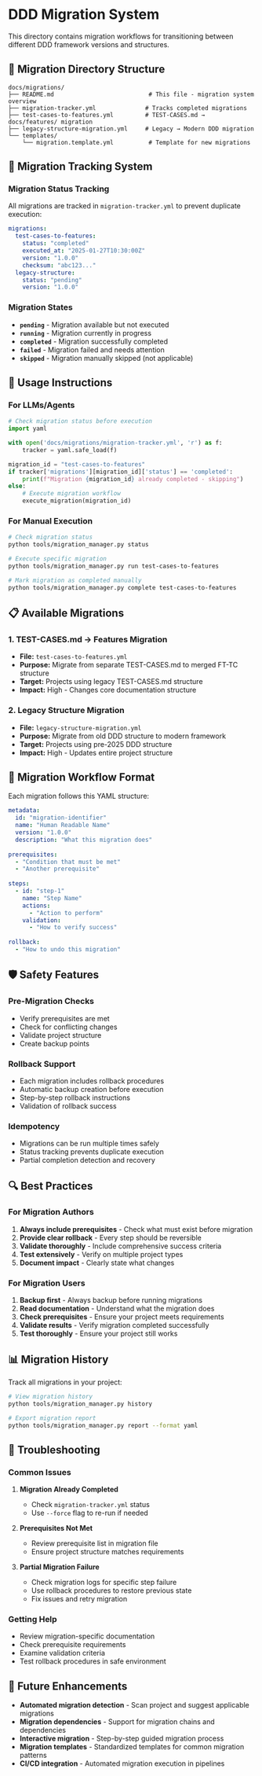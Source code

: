 # DDD Migration System

This directory contains migration workflows for transitioning between different DDD framework versions and structures.

## 📁 Migration Directory Structure

```
docs/migrations/
├── README.md                           # This file - migration system overview
├── migration-tracker.yml              # Tracks completed migrations
├── test-cases-to-features.yml         # TEST-CASES.md → docs/features/ migration
├── legacy-structure-migration.yml     # Legacy → Modern DDD migration
└── templates/
    └── migration.template.yml          # Template for new migrations
```

## 🎯 Migration Tracking System

### **Migration Status Tracking**

All migrations are tracked in `migration-tracker.yml` to prevent duplicate execution:

```yaml
migrations:
  test-cases-to-features:
    status: "completed"
    executed_at: "2025-01-27T10:30:00Z"
    version: "1.0.0"
    checksum: "abc123..."
  legacy-structure:
    status: "pending"
    version: "1.0.0"
```

### **Migration States**

- **`pending`** - Migration available but not executed
- **`running`** - Migration currently in progress
- **`completed`** - Migration successfully completed
- **`failed`** - Migration failed and needs attention
- **`skipped`** - Migration manually skipped (not applicable)

## 🚀 Usage Instructions

### **For LLMs/Agents**

```python
# Check migration status before execution
import yaml

with open('docs/migrations/migration-tracker.yml', 'r') as f:
    tracker = yaml.safe_load(f)

migration_id = "test-cases-to-features"
if tracker['migrations'][migration_id]['status'] == 'completed':
    print(f"Migration {migration_id} already completed - skipping")
else:
    # Execute migration workflow
    execute_migration(migration_id)
```

### **For Manual Execution**

```bash
# Check migration status
python tools/migration_manager.py status

# Execute specific migration
python tools/migration_manager.py run test-cases-to-features

# Mark migration as completed manually
python tools/migration_manager.py complete test-cases-to-features
```

## 📋 Available Migrations

### **1. TEST-CASES.md → Features Migration**
- **File:** `test-cases-to-features.yml`
- **Purpose:** Migrate from separate TEST-CASES.md to merged FT-TC structure
- **Target:** Projects using legacy TEST-CASES.md structure
- **Impact:** High - Changes core documentation structure

### **2. Legacy Structure Migration**
- **File:** `legacy-structure-migration.yml`
- **Purpose:** Migrate from old DDD structure to modern framework
- **Target:** Projects using pre-2025 DDD structure
- **Impact:** High - Updates entire project structure

## 🔧 Migration Workflow Format

Each migration follows this YAML structure:

```yaml
metadata:
  id: "migration-identifier"
  name: "Human Readable Name"
  version: "1.0.0"
  description: "What this migration does"
  
prerequisites:
  - "Condition that must be met"
  - "Another prerequisite"
  
steps:
  - id: "step-1"
    name: "Step Name"
    actions:
      - "Action to perform"
    validation:
      - "How to verify success"
      
rollback:
  - "How to undo this migration"
```

## 🛡️ Safety Features

### **Pre-Migration Checks**
- Verify prerequisites are met
- Check for conflicting changes
- Validate project structure
- Create backup points

### **Rollback Support**
- Each migration includes rollback procedures
- Automatic backup creation before execution
- Step-by-step rollback instructions
- Validation of rollback success

### **Idempotency**
- Migrations can be run multiple times safely
- Status tracking prevents duplicate execution
- Partial completion detection and recovery

## 🔍 Best Practices

### **For Migration Authors**
1. **Always include prerequisites** - Check what must exist before migration
2. **Provide clear rollback** - Every step should be reversible
3. **Validate thoroughly** - Include comprehensive success criteria
4. **Test extensively** - Verify on multiple project types
5. **Document impact** - Clearly state what changes

### **For Migration Users**
1. **Backup first** - Always backup before running migrations
2. **Read documentation** - Understand what the migration does
3. **Check prerequisites** - Ensure your project meets requirements
4. **Validate results** - Verify migration completed successfully
5. **Test thoroughly** - Ensure your project still works

## 📊 Migration History

Track all migrations in your project:

```bash
# View migration history
python tools/migration_manager.py history

# Export migration report
python tools/migration_manager.py report --format yaml
```

## 🚨 Troubleshooting

### **Common Issues**

1. **Migration Already Completed**
   - Check `migration-tracker.yml` status
   - Use `--force` flag to re-run if needed

2. **Prerequisites Not Met**
   - Review prerequisite list in migration file
   - Ensure project structure matches requirements

3. **Partial Migration Failure**
   - Check migration logs for specific step failure
   - Use rollback procedures to restore previous state
   - Fix issues and retry migration

### **Getting Help**

- Review migration-specific documentation
- Check prerequisite requirements
- Examine validation criteria
- Test rollback procedures in safe environment

## 🔮 Future Enhancements

- **Automated migration detection** - Scan project and suggest applicable migrations
- **Migration dependencies** - Support for migration chains and dependencies
- **Interactive migration** - Step-by-step guided migration process
- **Migration templates** - Standardized templates for common migration patterns
- **CI/CD integration** - Automated migration execution in pipelines
